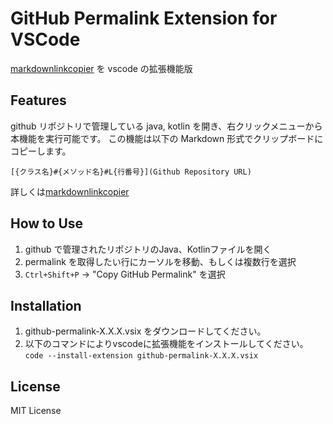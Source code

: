 # GitHub Permalink Extension for VSCode

[markdownlinkcopier](https://github.com/kihiro1031/IntelliJGithubLinkCopyPlugin/tree/master?tab=readme-ov-file#markdownlinkcopier) を vscode の拡張機能版

## Features
github リポジトリで管理している java, kotlin を開き、右クリックメニューから本機能を実行可能です。 この機能は以下の Markdown 形式でクリップボードにコピーします。

```
[{クラス名}#{メソッド名}#L{行番号}](Github Repository URL)
```

詳しくは[markdownlinkcopier](https://github.com/kihiro1031/IntelliJGithubLinkCopyPlugin/tree/master?tab=readme-ov-file#markdownlinkcopier) 

## How to Use

1. github で管理されたリポジトリのJava、Kotlinファイルを開く
2. permalink を取得したい行にカーソルを移動、もしくは複数行を選択
3. `Ctrl+Shift+P` → "Copy GitHub Permalink" を選択

## Installation

1. github-permalink-X.X.X.vsix をダウンロードしてください。
2. 以下のコマンドによりvscodeに拡張機能をインストールしてください。 `code --install-extension github-permalink-X.X.X.vsix`

## License

MIT License
